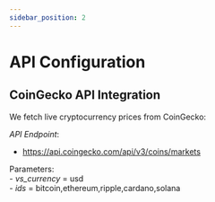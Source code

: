 ```yaml
---
sidebar_position: 2
---
```

# API Configuration

## **CoinGecko API Integration**
We fetch live cryptocurrency prices from CoinGecko:

*API Endpoint*:  
   - https://api.coingecko.com/api/v3/coins/markets

Parameters:  
    - *vs_currency* = usd  
    - *ids* = bitcoin,ethereum,ripple,cardano,solana
